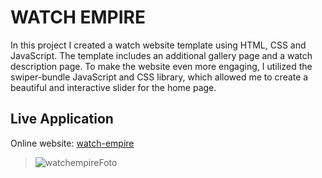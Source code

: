 # WATCH EMPIRE
In this project I created a watch website template using HTML, CSS and JavaScript. The template includes an additional gallery page and a watch description page.
To make the website even more engaging, I utilized the swiper-bundle JavaScript and CSS library, which allowed me to create a beautiful and interactive slider for the home page.

## Live Application
Online website: [watch-empire](https://anouarelkihal.github.io/watch-empire/)
> ![watchempireFoto](https://user-images.githubusercontent.com/68613907/230782419-443fe6ca-43ea-4b7b-943f-94556688e146.png)


